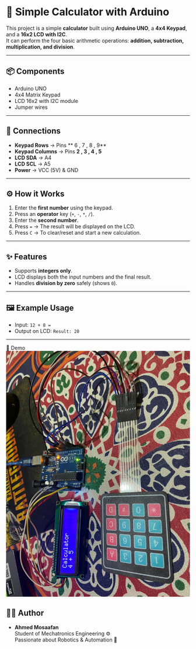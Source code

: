 # 🧮 Simple Calculator with Arduino

This project is a simple **calculator** built using **Arduino UNO**, a **4x4 Keypad**, and a **16x2 LCD with I2C**.  
It can perform the four basic arithmetic operations: **addition, subtraction, multiplication, and division**.

---

## 📦 Components
- Arduino UNO
- 4x4 Matrix Keypad
- LCD 16x2 with I2C module
- Jumper wires

---

## 🔌 Connections
- **Keypad Rows** → Pins ** 6 , 7 , 8 , 9**
- **Keypad Columns** → Pins **2 , 3 , 4 , 5**
- **LCD SDA** → A4
- **LCD SCL** → A5
- **Power** → VCC (5V) & GND

---

## ⚙️ How it Works
1. Enter the **first number** using the keypad.  
2. Press an **operator** key (`+`, `-`, `*`, `/`).  
3. Enter the **second number**.  
4. Press `=` → The result will be displayed on the LCD.  
5. Press `C` → To clear/reset and start a new calculation.  

---

## ✨ Features
- Supports **integers only**.  
- LCD displays both the input numbers and the final result.  
- Handles **division by zero** safely (shows `0`).  

---

## 🖼 Example Usage
- Input: `12 + 8 =`  
- Output on LCD: `Result: 20`  

---
📸 Demo
![Project Demo](REAL_LIFE_PHOTO_CALCULATOR.jpg)

## 👨‍💻 Author
- **Ahmed Mosaafan**  
  Student of Mechatronics Engineering ⚙️  
  Passionate about Robotics & Automation 🤖
